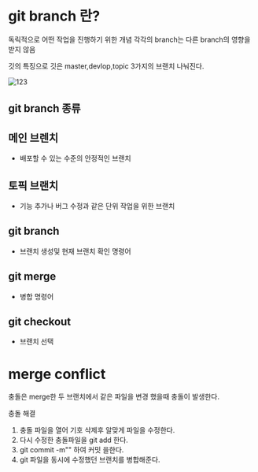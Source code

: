 

# git branch 란?
독릭적으로 어떤 작업을 진행하기 위한 개념
각각의 branch는 다른 branch의 영향을 받지 않음

깃의 특징으로 깃은 master,devlop,topic 3가지의 브랜치 나눠진다.

![123](https://img1.daumcdn.net/thumb/R1600x0/?scode=mtistory2&fname=https%3A%2F%2Fblog.kakaocdn.net%2Fdn%2FzkuCv%2FbtqDwestQ0Y%2FeTmkgKKSXUFxjtXK4K6H71%2Fimg.png)

## git branch 종류

## 메인 브렌치
- 배포할 수 있는 수준의 안정적인 브랜치

## 토픽 브랜치
- 기능 추가나 버그 수정과 같은 단위 작업을 위한 브랜치

## git branch 
- 브랜치 생성및 현재 브랜치 확인 명령어

## git merge
- 병합 명령어

## git checkout
- 브랜치 선택

# merge conflict

충돌은  merge한 두 브랜치에서 같은 파일을 변경 했을때 충돌이 발생한다.

충돌 해결

1. 충돌 파일을 열어 기호 삭제후 알맞게 파일을 수정한다.
2. 다시 수정한 충돌파일을  git add 한다.
3. git commit -m"" 하여 커밋 을한다.
4. git 파일을 동시에 수정했던 브랜치를 병합해준다. 
